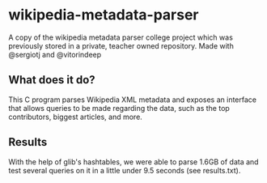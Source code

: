 # wikipedia-metadata-parser
 A copy of the wikipedia metadata parser college project which was previously stored in a private, teacher owned repository. Made with @sergiotj and @vitorindeep

## What does it do?

 This C program parses Wikipedia XML metadata and exposes an interface that allows queries to be made regarding the data, such as the top contributors, biggest articles, and more.
 
## Results

 With the help of glib's hashtables, we were able to parse 1.6GB of data and test several queries on it in a little under 9.5 seconds (see results.txt).

